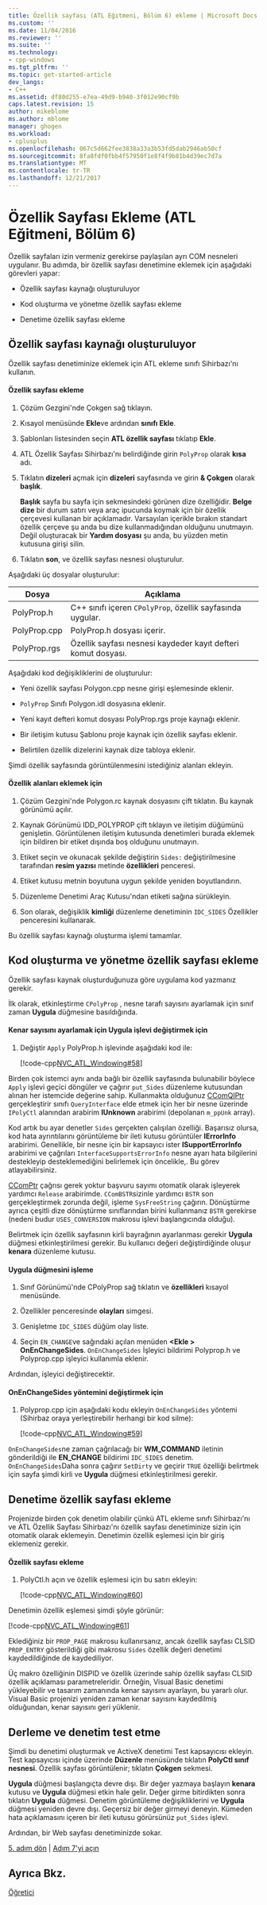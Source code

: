 ```yaml
---
title: Özellik sayfası (ATL Eğitmeni, Bölüm 6) ekleme | Microsoft Docs
ms.custom: ''
ms.date: 11/04/2016
ms.reviewer: ''
ms.suite: ''
ms.technology:
- cpp-windows
ms.tgt_pltfrm: ''
ms.topic: get-started-article
dev_langs:
- C++
ms.assetid: df80d255-e7ea-49d9-b940-3f012e90cf9b
caps.latest.revision: 15
author: mikeblome
ms.author: mblome
manager: ghogen
ms.workload:
- cplusplus
ms.openlocfilehash: 067c5d662fee3838a33a3b53fd5dab2946ab50cf
ms.sourcegitcommit: 8fa8fdf0fbb4f57950f1e8f4f9b81b4d39ec7d7a
ms.translationtype: MT
ms.contentlocale: tr-TR
ms.lasthandoff: 12/21/2017
---
```

# <a name="adding-a-property-page-atl-tutorial-part-6"></a>Özellik Sayfası Ekleme (ATL Eğitmeni, Bölüm 6)
Özellik sayfaları izin vermeniz gerekirse paylaşılan ayrı COM nesneleri uygulanır. Bu adımda, bir özellik sayfası denetimine eklemek için aşağıdaki görevleri yapar:  
  
-   Özellik sayfası kaynağı oluşturuluyor  
  
-   Kod oluşturma ve yönetme özellik sayfası ekleme  
  
-   Denetime özellik sayfası ekleme  
  
## <a name="creating-the-property-page-resource"></a>Özellik sayfası kaynağı oluşturuluyor  
 Özellik sayfası denetiminize eklemek için ATL ekleme sınıfı Sihirbazı'nı kullanın.  
  
#### <a name="to-add-a-property-page"></a>Özellik sayfası ekleme  
  
1.  Çözüm Gezgini'nde Çokgen sağ tıklayın.  
  
2.  Kısayol menüsünde **Ekle**ve ardından **sınıfı Ekle**.  
  
3.  Şablonları listesinden seçin **ATL özellik sayfası** tıklatıp **Ekle**.  
  
4.  ATL Özellik Sayfası Sihirbazı'nı belirdiğinde girin `PolyProp` olarak **kısa** adı.  
  
5.  Tıklatın **dizeleri** açmak için **dizeleri** sayfasında ve girin **& Çokgen** olarak **başlık**.  
  
     **Başlık** sayfa bu sayfa için sekmesindeki görünen dize özelliğidir. **Belge dize** bir durum satırı veya araç ipucunda koymak için bir özellik çerçevesi kullanan bir açıklamadır. Varsayılan içerikle bırakın standart özellik çerçeve şu anda bu dize kullanmadığından olduğunu unutmayın. Değil oluşturacak bir **Yardım dosyası** şu anda, bu yüzden metin kutusuna girişi silin.  
  
6.  Tıklatın **son**, ve özellik sayfası nesnesi oluşturulur.  
  
 Aşağıdaki üç dosyalar oluşturulur:  
  
|Dosya|Açıklama|  
|----------|-----------------|  
|PolyProp.h|C++ sınıfı içeren `CPolyProp`, özellik sayfasında uygular.|  
|PolyProp.cpp|PolyProp.h dosyası içerir.|  
|PolyProp.rgs|Özellik sayfası nesnesi kaydeder kayıt defteri komut dosyası.|  
  
 Aşağıdaki kod değişikliklerini de oluşturulur:  
  
-   Yeni özellik sayfası Polygon.cpp nesne girişi eşlemesinde eklenir.  
  
-   `PolyProp` Sınıfı Polygon.idl dosyasına eklenir.  
  
-   Yeni kayıt defteri komut dosyası PolyProp.rgs proje kaynağı eklenir.  
  
-   Bir iletişim kutusu Şablonu proje kaynak için özellik sayfası eklenir.  
  
-   Belirtilen özellik dizelerini kaynak dize tabloya eklenir.  
  
 Şimdi özellik sayfasında görüntülenmesini istediğiniz alanları ekleyin.  
  
#### <a name="to-add-fields-to-the-property-page"></a>Özellik alanları eklemek için  
  
1.  Çözüm Gezgini'nde Polygon.rc kaynak dosyasını çift tıklatın. Bu kaynak görünümü açılır.  
  
2.  Kaynak Görünümü IDD_POLYPROP çift tıklayın ve iletişim düğümünü genişletin. Görüntülenen iletişim kutusunda denetimleri burada eklemek için bildiren bir etiket dışında boş olduğunu unutmayın.  
  
3.  Etiket seçin ve okunacak şekilde değiştirin `Sides:` değiştirilmesine tarafından **resim yazısı** metinde **özellikleri** penceresi.  
  
4.  Etiket kutusu metnin boyutuna uygun şekilde yeniden boyutlandırın.  
  
5.  Düzenleme Denetimi Araç Kutusu'ndan etiketi sağına sürükleyin.  
  
6.  Son olarak, değişiklik **kimliği** düzenleme denetiminin `IDC_SIDES` Özellikler penceresini kullanarak.  
  
 Bu özellik sayfası kaynağı oluşturma işlemi tamamlar.  
  
## <a name="adding-code-to-create-and-manage-the-property-page"></a>Kod oluşturma ve yönetme özellik sayfası ekleme  
 Özellik sayfası kaynak oluşturduğunuza göre uygulama kod yazmanız gerekir.  
  
 İlk olarak, etkinleştirme `CPolyProp` , nesne tarafı sayısını ayarlamak için sınıf zaman **Uygula** düğmesine basıldığında.  
  
#### <a name="to-modify-the-apply-function-to-set-the-number-of-sides"></a>Kenar sayısını ayarlamak için Uygula işlevi değiştirmek için  
  
1.  Değiştir `Apply` PolyProp.h işlevinde aşağıdaki kod ile:  
  
     [!code-cpp[NVC_ATL_Windowing#58](../atl/codesnippet/cpp/adding-a-property-page-atl-tutorial-part-6_1.h)]  
  
 Birden çok istemci aynı anda bağlı bir özellik sayfasında bulunabilir böylece `Apply` işlevi geçici döngüler ve çağırır `put_Sides` düzenleme kutusundan alınan her istemcide değerine sahip. Kullanmakta olduğunuz [CComQIPtr](../atl/reference/ccomqiptr-class.md) gerçekleştirir sınıfı `QueryInterface` elde etmek için her bir nesne üzerinde `IPolyCtl` alanından arabirim **IUnknown** arabirimi (depolanan `m_ppUnk` array).  
  
 Kod artık bu ayar denetler `Sides` gerçekten çalışılan özelliği. Başarısız olursa, kod hata ayrıntılarını görüntüleme bir ileti kutusu görüntüler **IErrorInfo** arabirimi. Genellikle, bir nesne için bir kapsayıcı ister **ISupportErrorInfo** arabirimi ve çağrıları `InterfaceSupportsErrorInfo` nesne ayarı hata bilgilerini destekleyip desteklemediğini belirlemek için öncelikle,. Bu görev atlayabilirsiniz.  
  
 [CComPtr](../atl/reference/ccomptr-class.md) çağrısı gerek yoktur başvuru sayımı otomatik olarak işleyerek yardımcı `Release` arabirimde. `CComBSTR`sizinle yardımcı `BSTR` son gerçekleştirmek zorunda değil, işleme `SysFreeString` çağırın. Dönüştürme ayrıca çeşitli dize dönüştürme sınıflarından birini kullanmanız `BSTR` gerekirse (nedeni budur `USES_CONVERSION` makrosu işlevi başlangıcında olduğu).  
  
 Belirtmek için özellik sayfasının kirli bayrağının ayarlanması gerekir **Uygula** düğmesi etkinleştirilmesi gerekir. Bu kullanıcı değeri değiştirdiğinde oluşur **kenara** düzenleme kutusu.  
  
#### <a name="to-handle-the-apply-button"></a>Uygula düğmesini işleme  
  
1.  Sınıf Görünümü'nde CPolyProp sağ tıklatın ve **özellikleri** kısayol menüsünde.  
  
2.  Özellikler penceresinde **olayları** simgesi.  
  
3.  Genişletme `IDC_SIDES` düğüm olay liste.  
  
4.  Seçin `EN_CHANGE`ve sağındaki açılan menüden  **\<Ekle > OnEnChangeSides**. `OnEnChangeSides` İşleyici bildirimi Polyprop.h ve Polyprop.cpp işleyici kullanımla eklenir.  
  
 Ardından, işleyici değiştirecektir.  
  
#### <a name="to-modify-the-onenchangesides-method"></a>OnEnChangeSides yöntemini değiştirmek için  
  
1.  Polyprop.cpp için aşağıdaki kodu ekleyin `OnEnChangeSides` yöntemi (Sihirbaz oraya yerleştirebilir herhangi bir kod silme):  
  
     [!code-cpp[NVC_ATL_Windowing#59](../atl/codesnippet/cpp/adding-a-property-page-atl-tutorial-part-6_2.cpp)]  
  
 `OnEnChangeSides`ne zaman çağrılacağı bir **WM_COMMAND** iletinin gönderildiği ile **EN_CHANGE** bildirimi `IDC_SIDES` denetim. `OnEnChangeSides`Daha sonra çağırır `SetDirty` ve geçirir `TRUE` özelliği belirtmek için sayfa şimdi kirli ve **Uygula** düğmesi etkinleştirilmesi gerekir.  
  
## <a name="adding-the-property-page-to-the-control"></a>Denetime özellik sayfası ekleme  
 Projenizde birden çok denetim olabilir çünkü ATL ekleme sınıfı Sihirbazı'nı ve ATL Özellik Sayfası Sihirbazı'nı özellik sayfası denetiminize sizin için otomatik olarak eklemeyin. Denetimin özellik eşlemesi için bir giriş eklemeniz gerekir.  
  
#### <a name="to-add-the-property-page"></a>Özellik sayfası ekleme  
  
1.  PolyCtl.h açın ve özellik eşlemesi için bu satırı ekleyin:  
  
     [!code-cpp[NVC_ATL_Windowing#60](../atl/codesnippet/cpp/adding-a-property-page-atl-tutorial-part-6_3.h)]  
  
 Denetimin özellik eşlemesi şimdi şöyle görünür:  
  
 [!code-cpp[NVC_ATL_Windowing#61](../atl/codesnippet/cpp/adding-a-property-page-atl-tutorial-part-6_4.h)]  
  
 Eklediğiniz bir `PROP_PAGE` makrosu kullanırsanız, ancak özellik sayfası CLSID `PROP_ENTRY` gösterildiği gibi makrosu `Sides` özellik değeri denetimi kaydedildiğinde de kaydediliyor.  
  
 Üç makro özelliğinin DISPID ve özellik üzerinde sahip özellik sayfası CLSID özellik açıklaması parametreleridir. Örneğin, Visual Basic denetimi yükleyebilir ve tasarım zamanında kenar sayısını ayarlayın, bu yararlı olur. Visual Basic projenizi yeniden zaman kenar sayısını kaydedilmiş olduğundan, kenar sayısını geri yüklenir.  
  
## <a name="building-and-testing-the-control"></a>Derleme ve denetim test etme  
 Şimdi bu denetimi oluşturmak ve ActiveX denetimi Test kapsayıcısı ekleyin. Test kapsayıcısı içinde üzerinde **Düzenle** menüsünde tıklatın **PolyCtl sınıf nesnesi**. Özellik sayfası görüntülenir; tıklatın **Çokgen** sekmesi.  
  
 **Uygula** düğmesi başlangıçta devre dışı. Bir değer yazmaya başlayın **kenara** kutusu ve **Uygula** düğmesi etkin hale gelir. Değer girme bitirdikten sonra tıklatın **Uygula** düğmesi. Denetim görüntüleme değişikliklerini ve **Uygula** düğmesi yeniden devre dışı. Geçersiz bir değer girmeyi deneyin. Kümeden hata açıklamasını içeren bir ileti kutusu görürsünüz `put_Sides` işlevi.  
  
 Ardından, bir Web sayfası denetiminizde sokar.  
  
 [5. adım dön](../atl/adding-an-event-atl-tutorial-part-5.md) &#124; [Adım 7'yi açın](../atl/putting-the-control-on-a-web-page-atl-tutorial-part-7.md)  
  
## <a name="see-also"></a>Ayrıca Bkz.  
 [Öğretici](../atl/active-template-library-atl-tutorial.md)

